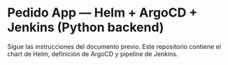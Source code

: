 # Pedido App — Helm + ArgoCD + Jenkins (Python backend)

Sigue las instrucciones del documento previo. Este repositorio contiene el chart de Helm, definición de ArgoCD y pipeline de Jenkins.
